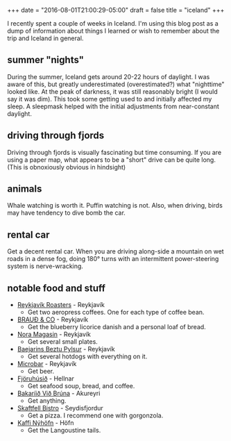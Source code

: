+++
date = "2016-08-01T21:00:29-05:00"
draft = false
title = "iceland"
+++

I recently spent a couple of weeks in Iceland. I'm using this blog post as a
dump of information about things I learned or wish to remember about the trip
and Iceland in general.

## summer "nights"

During the summer, Iceland gets around 20-22 hours of daylight. I was aware of
this, but greatly underestimated (overestimated?) what "nighttime" looked like.
At the peak of darkness, it was still reasonably bright (I would say it was
dim). This took some getting used to and initially affected my sleep. A
sleepmask helped with the initial adjustments from near-constant daylight.

## driving through fjords

Driving through fjords is visually fascinating but time consuming. If you are
using a paper map, what appears to be a "short" drive can be quite long. (This
is obnoxiously obvious in hindsight)

## animals

Whale watching is worth it. Puffin watching is not. Also, when driving, birds
may have tendency to dive bomb the car.

## rental car

Get a decent rental car. When you are driving along-side a mountain on wet
roads in a dense fog, doing 180° turns with an intermittent power-steering
system is nerve-wracking.

## notable food and stuff

* [Reykjavík Roasters](http://reykjavikroasters.is/) - Reykjavík
    * Get two aeropress coffees. One for each type of coffee bean.
* [BRAUÐ & CO](http://www.braudogco.is/) - Reykjavík
    * Get the blueberry licorice danish and a personal loaf of bread.
* [Nora Magasin](https://www.facebook.com/NoraMagasin) - Reykjavík
    * Get several small plates.
* [Baejarins Beztu Pylsur](http://www.bbp.is/) - Reykjavík
    * Get several hotdogs with everything on it.
* [Microbar](https://www.facebook.com/MicroBarIceland/) - Reykjavík
    * Get beer.
* [Fjöruhúsið](http://www.west.is/en/inspiration/services/fjoruhusid-cafe-restaurant) - Hellnar
    * Get seafood soup, bread, and coffee. 
* [Bakaríið Við Brúna](http://beiceland.is/bakariid-vid-bruna) - Akureyri
    * Get anything.
* [Skaftfell Bistro](http://skaftfell.is/bistro/?lang=en) - Seydisfjordur
    * Get a pizza. I recommend one with gorgonzola.
* [Kaffi Nýhöfn](http://nyhofn.is/) - Höfn
    * Get the Langoustine tails.

